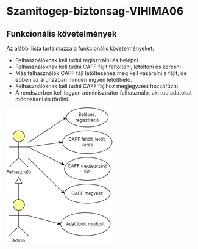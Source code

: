 # Szamitogep-biztonsag-VIHIMA06

## Funkcionális követelmények

Az alábbi lista tartalmazza a funkcionális követelményeket:

- Felhasználóknak kell tudni regisztrálni és belépni
- Felhasználóknak kell tudni CAFF fájlt feltölteni, letölteni és keresni
- Más felhasználók CAFF fájl letöltéséhez meg kell vásárolni a fájlt, de ebben az áruházban minden ingyen letölthető.
- Felhasználóknak kell tudni CAFF fájlhoz megjegyzést hozzáfűzni
- A rendszerben kell legyen adminisztrátor felhasználó, aki tud adatokat módosítani és törölni.

![use-case](/img/use-case.drawio.png)


